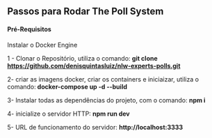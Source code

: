 ## Passos para Rodar The Poll System

 <h4>Pré-Requisitos</h4>
 <p>Instalar o Docker Engine</p>

1 - Clonar o Repositório, utiliza o comando: <strong> git clone https://github.com/denisquintasluiz/nlw-experts-polls.git </strong> <br>

2- criar as imagens docker, criar os containers e iniciaizar, utiliza o comando:<strong> docker-compose up -d --build </strong> <br>

3- Instalar todas as dependências do projeto, com o comando: <strong>npm i </strong>

4- inicialize o servidor HTTP: <strong>npm run dev </strong>

5- URL de funcionamento do servidor: <strong>http://localhost:3333</strong>
